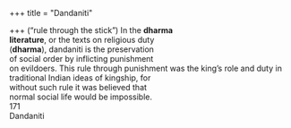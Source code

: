 +++
title = "Dandaniti"

+++
(“rule through the stick”) In the **dharma**  
**literature**, or the texts on religious duty  
(**dharma**), dandaniti is the preservation  
of social order by inflicting punishment  
on evildoers. This rule through punishment was the king’s role and duty in traditional Indian ideas of kingship, for  
without such rule it was believed that  
normal social life would be impossible.  
171  
Dandaniti